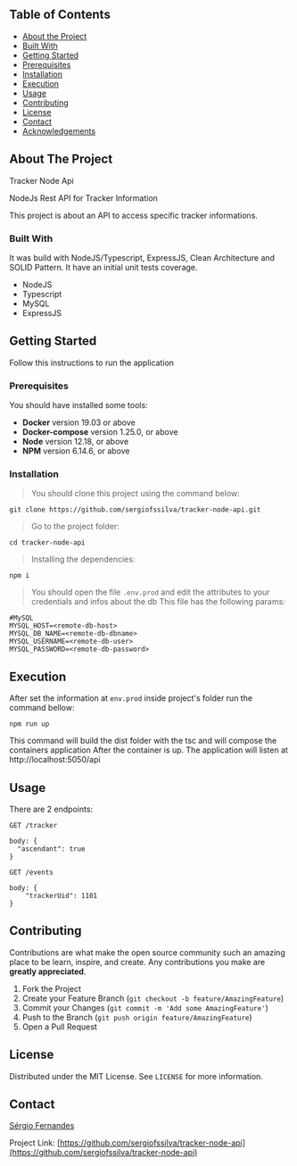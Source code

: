 <!-- TABLE OF CONTENTS -->
## Table of Contents

* [About the Project](#about-the-project)
* [Built With](#built-with)
* [Getting Started](#getting-started)
* [Prerequisites](#prerequisites)
* [Installation](#installation)
* [Execution](#execution)
* [Usage](#usage)
* [Contributing](#contributing)
* [License](#license)
* [Contact](#contact)
* [Acknowledgements](#acknowledgements)



<!-- ABOUT THE PROJECT -->
## About The Project

Tracker Node Api

NodeJs Rest API for Tracker Information

This project is about an API to access specific tracker informations.

### Built With
It was build with NodeJS/Typescript, ExpressJS, Clean Architecture and SOLID Pattern. It have an initial unit tests coverage.
* NodeJS
* Typescript
* MySQL
* ExpressJS


<!-- GETTING STARTED -->
## Getting Started

Follow this instructions to run the application

### Prerequisites

You should have installed some tools:

- **Docker** version 19.03 or above
- **Docker-compose** version 1.25.0, or above
- **Node** version 12.18, or above
- **NPM** version 6.14.6, or above

### Installation

>You should clone this project using the command below:

```
git clone https://github.com/sergiofssilva/tracker-node-api.git
```

>Go to the project folder:

```
cd tracker-node-api
```

>Installing the dependencies:
```
npm i
```

>You should open the file `.env.prod` and edit the attributes to your credentials and infos about the db
>This file has the following params:

```
#MySQL
MYSQL_HOST=<remote-db-host>
MYSQL_DB_NAME=<remote-db-dbname>
MYSQL_USERNAME=<remote-db-user>
MYSQL_PASSWORD=<remote-db-password>
```

<!-- EXECUTION -->
## Execution

After set the information at `env.prod` inside project's folder run the command bellow:

```
npm run up
```

This command will build the dist folder with the tsc and will compose the containers application
After the container is up. The application will listen at http://localhost:5050/api

<!-- USAGE EXAMPLES -->
## Usage

There are 2 endpoints:

`GET /tracker`
```
body: {
  "ascendant": true
}
```


`GET /events`
```
body: {
	"trackerUid": 1101
}
```


<!-- CONTRIBUTING -->
## Contributing

Contributions are what make the open source community such an amazing place to be learn, inspire, and create. Any contributions you make are **greatly appreciated**.

1. Fork the Project
2. Create your Feature Branch (`git checkout -b feature/AmazingFeature`)
3. Commit your Changes (`git commit -m 'Add some AmazingFeature'`)
4. Push to the Branch (`git push origin feature/AmazingFeature`)
5. Open a Pull Request


<!-- LICENSE -->
## License

Distributed under the MIT License. See `LICENSE` for more information.


<!-- CONTACT -->
## Contact

[Sérgio Fernandes](https://github.com/sergiofssilva)

Project Link: [https://github.com/sergiofssilva/tracker-node-api](https://github.com/sergiofssilva/tracker-node-api)